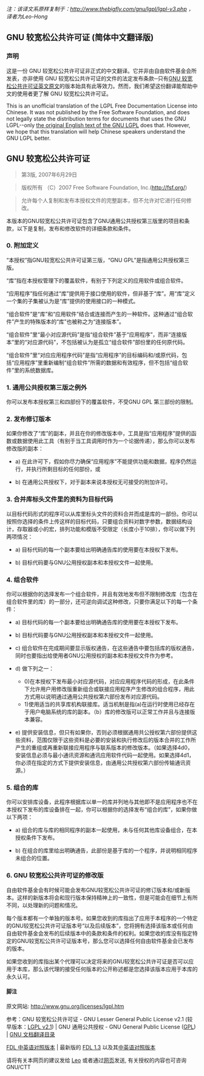  _注：该译文系原样复制于：http://www.thebigfly.com/gnu/lgpl/lgpl-v3.php ，译者为Leo-Hong_ 

## GNU 较宽松公共许可证 (简体中文翻译版)
 
### 声明
这是一份 GNU 较宽松公共许可证非正式的中文翻译。它并非由自由软件基金会所发表，亦非使用 GNU 较宽松公共许可证的文件的法定发布条款─只有[GNU 较宽松公共许可证英文原文](https://www.gnu.org/licenses/lgpl-3.0.html)的版本始具有此等效力。然而，我们希望这份翻译能帮助中文的使用者更了解 GNU 较宽松公共许可证。
	 	
This is an unofficial translation of the LGPL Free Documentation License into Chinese. It was not published by the Free Software Foundation, and does not legally state the distribution terms for documents that uses the GNU LGPL--only [the original English text of the GNU LGPL](https://www.gnu.org/licenses/lgpl-3.0.html) does that. However, we hope that this translation will help Chinese speakers understand the GNU LGPL better.
 

## GNU 较宽松公共许可证
> 第3版, 2007年6月29日

> 版权所有 （C）2007 Free Software Foundation, Inc.(http://fsf.org/)

> 允许每个人复制和发布本授权文件的完整副本，但不允许对它进行任何修改。

本版本的GNU较宽松公共许可证包含了GNU通用公共授权第三版里的项目和条款，以下是复制，发布和修改软件的详细条款和条件。

### 0. 附加定义

   “本授权”指GNU较宽松公共许可证第三版，“GNU GPL”是指通用公共授权第三版。

   “库”指在本授权管理下的覆盖软件，有别于下列定义的应用软件或组合软件。

   “应用程序”指任何通过“库”提供用于接口使用的软件，但非基于“库”。用“库”定义一个集的子集被认为是“库”提供的使用接口的一种模式。

   “组合软件”是“库”和“应用软件”结合或连接而产生的一种软件。这种通过“组合软件”产生的特殊版本的“库”也被称之为“连接版本”。

   “组合软件”里“最小对应源代码”是指“组合软件”基于“应用程序”，而非“连接版本”里的“对应源代码”，不包括被认为是孤立“组合软件”部份里的任何原代码。

   “组合软件”里“对应应用程序代码”是指“应用程序”的目标编码和/或原代码，包括“应用程序”里重新编制“组合软件”所需的数据和有效程序，但不包括“组合软件”里的系统数据库。

### 1. 通用公共授权第三版之例外
   你可以发布本授权第三和四部份下的覆盖软件，不受GNU GPL 第三部份的限制。

### 2. 发布修订版本
   如果你修改了“库”的副本，并且在你的修改版本中，工具是指“应用程序”提供的函数或数据使用此工具（有别于当工具调用时作为一个论据传递），那么你可以发布修改版的副本：

* a) 在此许可下，假如你尽力确保“应用程序”不能提供功能和数据，程序仍然运行，并执行所剩目标的任何部份，或

* b) 在通用公共授权下，对于副本来说本授权无可接受的附加许可。

### 3. 合并库标头文件里的资料为目标代码
以目标代码形式的程序可以从库里标头文件的资料合并而成是库的一部份。你可以按照你选择的条件上传这样的目标代码，只要组合资料对数字参数，数据结构设计，存取器或小的宏，排列功能和模版不受限定（长度小于10排），你可以做下列两项情况：

* a) 目标代码的每一个副本要给出明确通告库的使用要在本授权下发布。

* b) 目标代码要与GNU公用授权副本和本授权文件一起使用。

### 4. 组合软件
你可以根据你的选择发布一个组合软件，并且有效地发布但不限制修改库（包含在组合软件里的库）的一部分，还可逆向调试这种修改，只要你满足以下的每一个条件：

* a) 目标代码的每一个副本要给出明确通告库的使用要在本授权下发布。

* b) 目标代码要与GNU公用授权副本和本授权文件一起使用。

* c) 组合软件在完成期间要显示版权通告，在这些通告中要包括库的版权通告，同时也要指出给使用者GNU公用授权的副本和本授权文件作为参考。

* d) 做下列之一：
    - 0)在本授权下发布最小对应源代码，对应应用程序代码的形成，在此条件下允许用户用修改版重新组合或联接应用程序产生修改的组合程序，用此方式用以说明通过通用公共授权第六部份发布对应源代码。
    - 1)使用适当的共享库机构联接库。适当机制是指(a)在运行时使用已经存在于用户电脑系统的库的副本。（b）库的修改版可以正常工作并且与连接版本兼容。

* e) 提供安装信息，但只有如果你，否则必须根据通用共公授权第六部份提供这些资料，范围仅限于这些资料是必要的安装和执行修改后的版本合并的工作所产生的重组或再重新联接应用程序与联系版本的修改版本。（如果选择4d0，安装信息必须与最小通讯资源和通讯应用软件代码一起使用。如果选择4d1，你必须在指定的方式下提供安装信息，由通用公共授权第六部份传输通讯资源。）

### 5. 组合的库
你可以安排库设备，此程序根据库以单一的库并列地与其他即不是应用程序也不在本授权下发布的库设备排在一起，你可以根据你的选择发布“组合的库”，如果你做以下两项：
* a) 组合的库与库的相同程序的副本一起使用，未与任何其他库设备组合，在本授权条件下发布。

* b) 在组合的库里给出明确通告，此部份是基于库的一个程序，并说明相同程序未组合的位置。

### 6. GNU 较宽松公共许可证的修改版
自由软件基金会有时候可能会发布GNU较宽松公共许可证的修订版本和/或新版本。这样的新版本将会和现行版本保持精神上的一致性，但是可能会在细节上有所不同，以处理新的问题和情况。

每个版本都有一个单独的版本号。如果您收到的库指出了应用于本程序的一个特定的GNU较宽松公共许可证版本号“以及后续版本”，您将拥有选择该版本或任何由自由软件基金会发布的后续版本中的条款和条件的权利。如果您收的库没有指定特定的GNU较宽松公共许可证版本号，那么您可以选择任何自由软件基金会已发布的版本。

如果您收到的库指出某个代理可以决定将来的GNU较宽松公共许可证是否可以应用于本库，那么该代理的接受任何版本的公开称述都是您选择该版本应用于本库的永久认可。

#### 脚注

原文网站: http://www.gnu.org/licenses/lgpl.htm

参考：GNU 较宽松公共许可证 - GNU Lesser General Public License v2.1 (较早版本：[LGPL v2.1](http://www.thebigfly.com/gnu/lgpl/)) | GNU 通用公共授权 - GNU General Public License ([GPL](http://www.thebigfly.com/gnu/gpl/)) | [GNU 文档翻译目录](http://www.thebigfly.com/gnu/)

[FDL 中英语对照版本](http://www.thebigfly.com/gnu/FDLv1.3/bilingual.php) | 最新版的 [FDL 1.3](http://www.thebigfly.com/gnu/FDLv1.3/) 以及其[中英语对照版本](http://www.thebigfly.com/gnu/FDLv1.3/bilingual.php)

请将有关本网页的建议发给 [Leo](leohca@yahoo.com) 或者通过[网页](http://www.thebigfly.com/gnu/contact.php)发送, 有关授权的内容也可咨询 GNU/CTT

